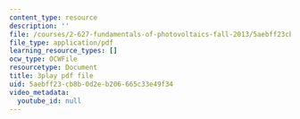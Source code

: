 ```yaml
---
content_type: resource
description: ''
file: /courses/2-627-fundamentals-of-photovoltaics-fall-2013/5aebff23cb8b0d2eb206665c33e49f34_rhV4Wnz8g-U.pdf
file_type: application/pdf
learning_resource_types: []
ocw_type: OCWFile
resourcetype: Document
title: 3play pdf file
uid: 5aebff23-cb8b-0d2e-b206-665c33e49f34
video_metadata:
  youtube_id: null
---
```


